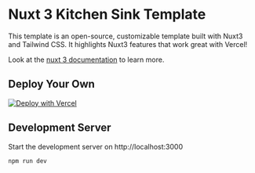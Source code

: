 # Nuxt 3 Kitchen Sink Template

This template is an open-source, customizable template built with Nuxt3 and Tailwind CSS. It highlights Nuxt3 features that work great with Vercel!

Look at the [nuxt 3 documentation](https://v3.nuxtjs.org) to learn more.

## Deploy Your Own

[![Deploy with Vercel](https://vercel.com/button)](TODO)

## Development Server

Start the development server on http://localhost:3000

```bash
npm run dev
```
